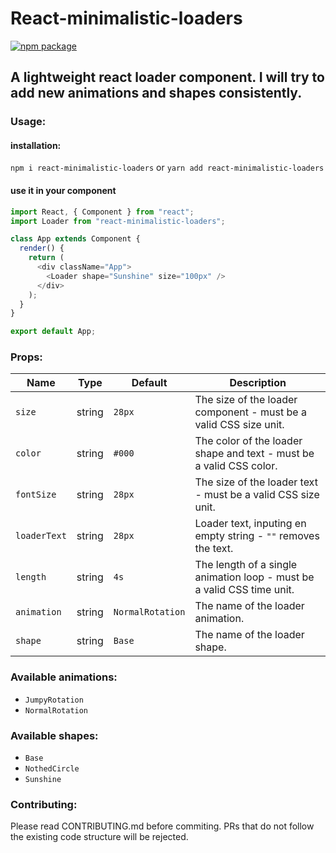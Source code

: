 # React-minimalistic-loaders

[![npm package][npm-badge]][npm]

## A lightweight react loader component. I will try to add new animations and shapes consistently.

### Usage:

#### installation:
`npm i react-minimalistic-loaders` or
`yarn add react-minimalistic-loaders`

#### use it in your component
```javascript
import React, { Component } from "react";
import Loader from "react-minimalistic-loaders";

class App extends Component {
  render() {
    return (
      <div className="App">
        <Loader shape="Sunshine" size="100px" />
      </div>
    );
  }
}

export default App;
```

### Props:

| Name   | Type | Default | Description |
| ------ | ---- | ------- | ----------- |
| `size` | string | `28px` | The size of the loader component - must be a valid CSS size unit. |
| `color` | string | `#000` | The color of the loader shape and text - must be a valid CSS color. |
| `fontSize` | string | `28px` | The size of the loader text - must be a valid CSS size unit. |
| `loaderText` | string | `28px` | Loader text, inputing en empty string - `""` removes the text. |
| `length` | string | `4s` | The length of a single animation loop - must be a valid CSS time unit. |
| `animation` | string | `NormalRotation` | The name of the loader animation. |
| `shape` | string | `Base` | The name of the loader shape. |

### Available animations:
* `JumpyRotation`
* `NormalRotation`

### Available shapes:
* `Base`
* `NothedCircle`
* `Sunshine`

[npm-badge]: https://img.shields.io/npm/v/npm-package.png?style=flat-square
[npm]: https://www.npmjs.org/package/npm-package

### Contributing:

Please read CONTRIBUTING.md before commiting. PRs that do not follow the existing code structure will be rejected.
